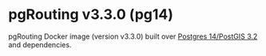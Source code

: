 # pgRouting v3.3.0 (pg14)

pgRouting Docker image (version v3.3.0) built over [Postgres 14/PostGIS 3.2](https://hub.docker.com/r/postgis/postgis/tags?page=1&name=14-3.2) and dependencies.
